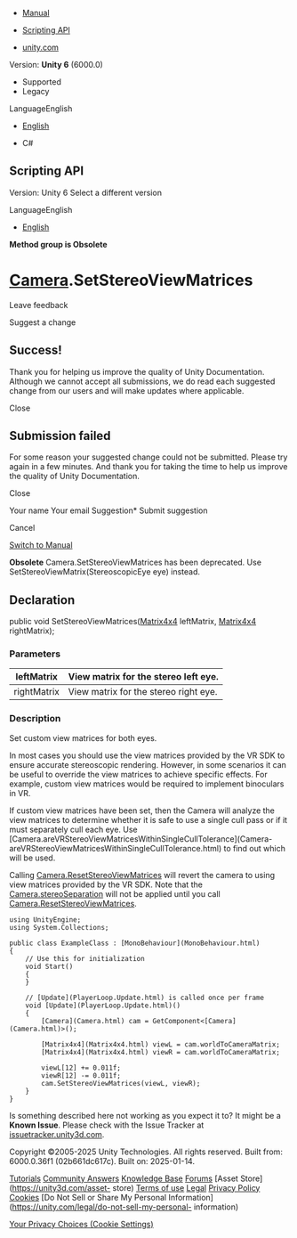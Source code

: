[ ]()

  * [Manual](../Manual/index.html)
  * [Scripting API](../ScriptReference/index.html)

  * [unity.com](https://unity.com/)

Version: **Unity 6** (6000.0)

  * Supported
  * Legacy

LanguageEnglish

  * [English]()

  * C#

[ ](https://docs.unity3d.com)

## Scripting API

Version: Unity 6 Select a different version

LanguageEnglish

  * [English]()

**Method group is Obsolete**  

#  [Camera](Camera.html).SetStereoViewMatrices

Leave feedback

Suggest a change

## Success!

Thank you for helping us improve the quality of Unity Documentation. Although
we cannot accept all submissions, we do read each suggested change from our
users and will make updates where applicable.

Close

## Submission failed

For some reason your suggested change could not be submitted. Please <a>try
again</a> in a few minutes. And thank you for taking the time to help us
improve the quality of Unity Documentation.

Close

Your name Your email Suggestion* Submit suggestion

Cancel

[Switch to Manual](../Manual/class-Camera.html "Go to Camera Component in the
Manual")

**Obsolete** Camera.SetStereoViewMatrices has been deprecated. Use
SetStereoViewMatrix(StereoscopicEye eye) instead.

## Declaration

public void SetStereoViewMatrices([Matrix4x4](Matrix4x4.html) leftMatrix,
[Matrix4x4](Matrix4x4.html) rightMatrix);

### Parameters

leftMatrix | View matrix for the stereo left eye.  
---|---  
rightMatrix | View matrix for the stereo right eye.  
  
### Description

Set custom view matrices for both eyes.

In most cases you should use the view matrices provided by the VR SDK to
ensure accurate stereoscopic rendering. However, in some scenarios it can be
useful to override the view matrices to achieve specific effects. For example,
custom view matrices would be required to implement binoculars in VR.  
  
If custom view matrices have been set, then the Camera will analyze the view
matrices to determine whether it is safe to use a single cull pass or if it
must separately cull each eye. Use
[Camera.areVRStereoViewMatricesWithinSingleCullTolerance](Camera-
areVRStereoViewMatricesWithinSingleCullTolerance.html) to find out which will
be used.  
  
Calling [Camera.ResetStereoViewMatrices](Camera.ResetStereoViewMatrices.html)
will revert the camera to using view matrices provided by the VR SDK. Note
that the [Camera.stereoSeparation](Camera-stereoSeparation.html) will not be
applied until you call
[Camera.ResetStereoViewMatrices](Camera.ResetStereoViewMatrices.html).

    
    
    using UnityEngine;
    using System.Collections;  
      
    public class ExampleClass : [MonoBehaviour](MonoBehaviour.html)
    {
        // Use this for initialization
        void Start()
        {
        }  
      
        // [Update](PlayerLoop.Update.html) is called once per frame
        void [Update](PlayerLoop.Update.html)()
        {
            [Camera](Camera.html) cam = GetComponent<[Camera](Camera.html)>();  
      
            [Matrix4x4](Matrix4x4.html) viewL = cam.worldToCameraMatrix;
            [Matrix4x4](Matrix4x4.html) viewR = cam.worldToCameraMatrix;  
      
            viewL[12] += 0.011f;
            viewR[12] -= 0.011f;
            cam.SetStereoViewMatrices(viewL, viewR);
        }
    }
    

Is something described here not working as you expect it to? It might be a
**Known Issue**. Please check with the Issue Tracker at
[issuetracker.unity3d.com](https://issuetracker.unity3d.com).

Copyright ©2005-2025 Unity Technologies. All rights reserved. Built from:
6000.0.36f1 (02b661dc617c). Built on: 2025-01-14.

[Tutorials](https://unity3d.com/learn) [Community
Answers](https://answers.unity3d.com) [Knowledge
Base](https://support.unity3d.com/hc/en-us)
[Forums](https://forum.unity3d.com) [Asset Store](https://unity3d.com/asset-
store) [Terms of use](https://docs.unity3d.com/Manual/TermsOfUse.html)
[Legal](https://unity.com/legal) [Privacy
Policy](https://unity.com/legal/privacy-policy)
[Cookies](https://unity.com/legal/cookie-policy) [Do Not Sell or Share My
Personal Information](https://unity.com/legal/do-not-sell-my-personal-
information)

[Your Privacy Choices (Cookie Settings)](javascript:void\(0\);)

